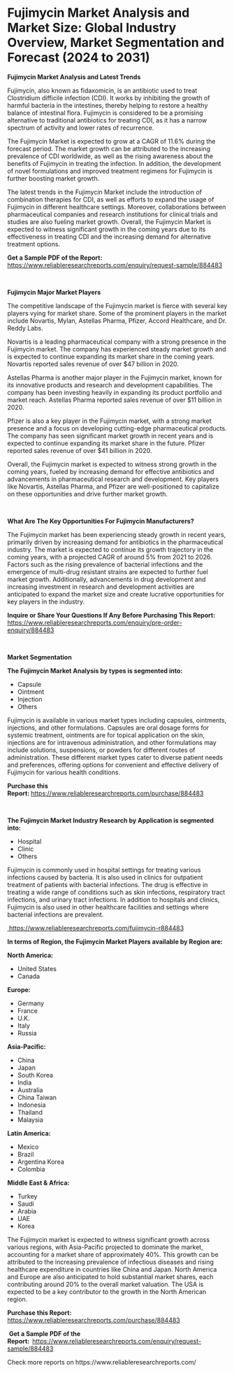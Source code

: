 <p><h1>Fujimycin Market Analysis and Market Size: Global Industry Overview, Market Segmentation and Forecast (2024 to 2031)</h1></p><p><strong>Fujimycin Market Analysis and Latest Trends</strong></p>
<p><p>Fujimycin, also known as fidaxomicin, is an antibiotic used to treat Clostridium difficile infection (CDI). It works by inhibiting the growth of harmful bacteria in the intestines, thereby helping to restore a healthy balance of intestinal flora. Fujimycin is considered to be a promising alternative to traditional antibiotics for treating CDI, as it has a narrow spectrum of activity and lower rates of recurrence.</p><p>The Fujimycin Market is expected to grow at a CAGR of 11.6% during the forecast period. The market growth can be attributed to the increasing prevalence of CDI worldwide, as well as the rising awareness about the benefits of Fujimycin in treating the infection. In addition, the development of novel formulations and improved treatment regimens for Fujimycin is further boosting market growth.</p><p>The latest trends in the Fujimycin Market include the introduction of combination therapies for CDI, as well as efforts to expand the usage of Fujimycin in different healthcare settings. Moreover, collaborations between pharmaceutical companies and research institutions for clinical trials and studies are also fueling market growth. Overall, the Fujimycin Market is expected to witness significant growth in the coming years due to its effectiveness in treating CDI and the increasing demand for alternative treatment options.</p></p>
<p><strong>Get a Sample PDF of the Report:&nbsp;</strong> <a href="https://www.reliableresearchreports.com/enquiry/request-sample/884483">https://www.reliableresearchreports.com/enquiry/request-sample/884483</a></p>
<p>&nbsp;</p>
<p><strong>Fujimycin Major Market Players</strong></p>
<p><p>The competitive landscape of the Fujimycin market is fierce with several key players vying for market share. Some of the prominent players in the market include Novartis, Mylan, Astellas Pharma, Pfizer, Accord Healthcare, and Dr. Reddy Labs.</p><p>Novartis is a leading pharmaceutical company with a strong presence in the Fujimycin market. The company has experienced steady market growth and is expected to continue expanding its market share in the coming years. Novartis reported sales revenue of over $47 billion in 2020.</p><p>Astellas Pharma is another major player in the Fujimycin market, known for its innovative products and research and development capabilities. The company has been investing heavily in expanding its product portfolio and market reach. Astellas Pharma reported sales revenue of over $11 billion in 2020.</p><p>Pfizer is also a key player in the Fujimycin market, with a strong market presence and a focus on developing cutting-edge pharmaceutical products. The company has seen significant market growth in recent years and is expected to continue expanding its market share in the future. Pfizer reported sales revenue of over $41 billion in 2020.</p><p>Overall, the Fujimycin market is expected to witness strong growth in the coming years, fueled by increasing demand for effective antibiotics and advancements in pharmaceutical research and development. Key players like Novartis, Astellas Pharma, and Pfizer are well-positioned to capitalize on these opportunities and drive further market growth.</p></p>
<p>&nbsp;</p>
<p><strong>What Are The Key Opportunities For Fujimycin Manufacturers?</strong></p>
<p><p>The Fujimycin market has been experiencing steady growth in recent years, primarily driven by increasing demand for antibiotics in the pharmaceutical industry. The market is expected to continue its growth trajectory in the coming years, with a projected CAGR of around 5% from 2021 to 2026. Factors such as the rising prevalence of bacterial infections and the emergence of multi-drug resistant strains are expected to further fuel market growth. Additionally, advancements in drug development and increasing investment in research and development activities are anticipated to expand the market size and create lucrative opportunities for key players in the industry.</p></p>
<p><strong>Inquire or Share Your Questions If Any Before Purchasing This Report:</strong> <a href="https://www.reliableresearchreports.com/enquiry/pre-order-enquiry/884483">https://www.reliableresearchreports.com/enquiry/pre-order-enquiry/884483</a></p>
<p>&nbsp;</p>
<p><strong>Market Segmentation</strong></p>
<p><strong>The Fujimycin Market Analysis by types is segmented into:</strong></p>
<p><ul><li>Capsule</li><li>Ointment</li><li>Injection</li><li>Others</li></ul></p>
<p><p>Fujimycin is available in various market types including capsules, ointments, injections, and other formulations. Capsules are oral dosage forms for systemic treatment, ointments are for topical application on the skin, injections are for intravenous administration, and other formulations may include solutions, suspensions, or powders for different routes of administration. These different market types cater to diverse patient needs and preferences, offering options for convenient and effective delivery of Fujimycin for various health conditions.</p></p>
<p><strong>Purchase this Report:&nbsp;</strong><a href="https://www.reliableresearchreports.com/purchase/884483">https://www.reliableresearchreports.com/purchase/884483</a></p>
<p>&nbsp;</p>
<p><strong>The Fujimycin Market Industry Research by Application is segmented into:</strong></p>
<p><ul><li>Hospital</li><li>Clinic</li><li>Others</li></ul></p>
<p><p>Fujimycin is commonly used in hospital settings for treating various infections caused by bacteria. It is also used in clinics for outpatient treatment of patients with bacterial infections. The drug is effective in treating a wide range of conditions such as skin infections, respiratory tract infections, and urinary tract infections. In addition to hospitals and clinics, Fujimycin is also used in other healthcare facilities and settings where bacterial infections are prevalent.</p></p>
<p><a href="https://www.reliableresearchreports.com/fujimycin-r884483">&nbsp;https://www.reliableresearchreports.com/fujimycin-r884483</a></p>
<p><strong>In terms of Region, the Fujimycin Market Players available by Region are:</strong></p>
<p>
    <p> <strong> North America: </strong>
        <ul>
            <li>United States</li>
            <li>Canada</li>
        </ul>
        </p> 
    <p> <strong> Europe: </strong>
        <ul>
            <li>Germany</li>
            <li>France</li>
            <li>U.K.</li>
            <li>Italy</li>
            <li>Russia</li>
        </ul>
        </p> 
    <p> <strong> Asia-Pacific: </strong>
        <ul>
            <li>China</li>
            <li>Japan</li>
            <li>South Korea</li>
            <li>India</li>
            <li>Australia</li>
            <li>China Taiwan</li>
            <li>Indonesia</li>
            <li>Thailand</li>
            <li>Malaysia</li>
        </ul>
        </p> 
    <p> <strong> Latin America: </strong>
        <ul>
            <li>Mexico</li>
            <li>Brazil</li>
            <li>Argentina Korea</li>
            <li>Colombia</li>
        </ul>
        </p> 
    <p> <strong> Middle East & Africa: </strong>
        <ul>
            <li>Turkey</li>
            <li>Saudi</li>
            <li>Arabia</li>
            <li>UAE</li>
            <li>Korea</li>
        </ul>
    </p>
    </p>
<p><p>The Fujimycin market is expected to witness significant growth across various regions, with Asia-Pacific projected to dominate the market, accounting for a market share of approximately 40%. This growth can be attributed to the increasing prevalence of infectious diseases and rising healthcare expenditure in countries like China and Japan. North America and Europe are also anticipated to hold substantial market shares, each contributing around 20% to the overall market valuation. The USA is expected to be a key contributor to the growth in the North American region.</p></p>
<p><strong>Purchase this Report: </strong><a href="https://www.reliableresearchreports.com/purchase/884483">https://www.reliableresearchreports.com/purchase/884483</a></p>
<p>&nbsp;<strong>Get a Sample PDF of the Report:&nbsp;&nbsp;</strong><a href="https://www.reliableresearchreports.com/enquiry/request-sample/884483">https://www.reliableresearchreports.com/enquiry/request-sample/884483</a></p>
<p><strong></strong></p>
<p>Check more reports on https://www.reliableresearchreports.com/</p>